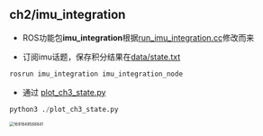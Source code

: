 ## ch2/imu_integration
+ ROS功能包**imu_integration**根据[run_imu_integration.cc](../../src/ch3/run_imu_integration.cc)修改而来

+ 订阅imu话题，保存积分结果在[data/state.txt](data/state.txt)
```bash
rosrun imu_integration imu_integration_node
```
+ 通过  [plot_ch3_state.py](scripts/plot_ch3_state.py)
```python
python3 ./plot_ch3_state.py
```

<img src="https://gitee.com/cao-haojie/images/raw/master/images/202308122319942.png" alt="1691849588841" style="zoom: 50%;" />
